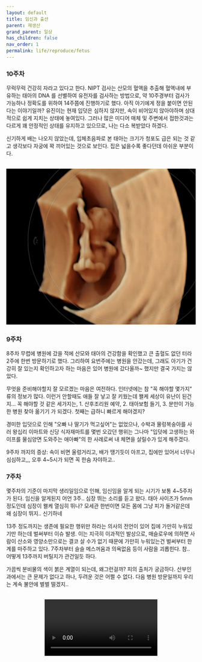 ```yaml
---
layout: default
title: 임신과 출산
parent: 재생산
grand_parent: 일상
has_children: false
nav_order: 1
permalink: life/reproduce/fetus
---
```


### 10주차 

무럭무럭 건강히 자라고 있다고 한다. NIPT 검사는 산모의 혈액을 추출해 혈액내에 부유하는 태아의 DNA 를 선별하여 유전자를 검사하는 방법으로, 약 10주경부터 검사가 가능하나 정확도를 위하여 14주쯤에 진행하기로 했다. 아직 아기에게 정을 붙이면 안된다는 이야기일까?
유진이는 현재 입덧은 심하지 않지만, 속이 비어있지 않아야하며 상대적으로 쉽게 지치는 상태에 놓여있다. 그러나 많은 미디어 매체 및 주변에서 접한것과는 다르게 꽤 안정적인 상태를 유지하고 있으므로, 나는 다소 복받았다 하겠다.

신기하게 배는 나오지 않았는데, 입체초음파로 본 태아는 크기가 청포도 급은 되는 것 같고 생각보다 자궁에 꽉 끼어있는 것으로 보인다. 집은 넓을수록 좋다던데 아쉬운 부분이다.
<p align="center">
  <br><img alt="img-name" src="/assets/images/reproduce/fetus_10w.png" class="content-image-1"><br>
</p>

### 9주차

8주차 무렵에 병원에 갔을 적에 산모와 태아의 건강함을 확인했고 큰 출혈도 없던 터라 2주에 한번 방문하기로 했다. 그리하여 요번주에는 병원을 안갔는데, 그래도 아기가 건강히 잘 있는지 확인하고자 하는 마음은 있어 병원에 갔다올까~ 했지만 결국 가지는 않았다.

무엇을 준비해야할지 잘 모르겠는 마음은 여전하다. 인터넷에는 참 "꼭 해야할 몇가지" 류의 정보가 많다. 이런거 안할때도 애들 잘 낳고 잘 키웠는데 왤케 세상이 유난이 된건지... 
꼭 해야할 것 같은 세가지는, 1. 산후조리원 예약, 2. 태아보험 들기, 3. 분만이 가능한 병원 찾아 옮기기 가 되겠다. 첫째는 급하니 빠르게 해야겠지?

경미한 입덧으로 인해 "오빠 나 딸기가 먹고싶어"는 없었으나, 수박과 물렁복숭아를 사러 왕십리 이마트와 신당 식자재마트를 몇번 오갔던 행위는 그나마 "입덧에 고생하는 와이프를 물심양면 도와주는 애아빠"의 한 사례로써 내 체면을 살릴수가 있게 해주겠다. 

9주차 까지의 증상: 속이 비면 울렁거리고, 배가 땡기듯이 아프고, 집에만 있어서 너무나 심심하고,,, 오후 4~5시가 되면 꼭 한숨 자야하고.. 


### 7주차 

몇주차의 기준이 마지막 생리일임으로 인해, 임신임을 알게 되는 시기가 보통 4~5주차가 된다. 임신을 알게된지 어언 3주..
심장 뛰는 소리를 듣고 왔다. 태아 사이즈가 5mm 정도인데 심장이 왤케 열심히 뛰나? 모세관 한번이면 모든 몸에 그냥 피가 돌거같은데 왜 심장이 뛰지.. 신기하네

13주 정도까지는 생존에 필요한 행위만 하라는 의사의 전언이 있어 집에 가만히 누워있기만 하는데 벌써부터 이슈 발생.
이는 지극히 이과적인 발상으로, 매슬로우에 의하면 사람이 산소와 영양소만으로는 결코 살 수가 없기 때문에 가만히 누워있는건 벌써부터 한계를 마주하고 있다.
7주차부터 슬슬 메스꺼움과 의욕없음 등이 사람을 괴롭힌다. 참.. 어떻게 13주까지 버틸지가 관건일듯 하다.

가끔씩 분비물의 색이 붉은 계열이 되는데, 왜그런걸까? 피의 출처가 궁금하다. 
산부인과에서는 큰 문제가 없다고 하나, 두려운 것은 어쩔 수 없다. 다음 병원 방문일까지 우리는 계속 불안에 벌벌 떨겠지..

<p align="center">
  <br><video src="/assets/movies/reproduce/아기심장소리.mp4" class="content-image-1" controls=true loop=false></video><br>
</p>